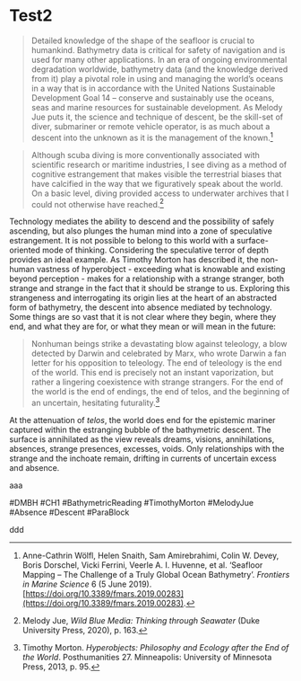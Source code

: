 # Test2

>Detailed knowledge of the shape of the seafloor is crucial to humankind. Bathymetry data is critical for safety of navigation and is used for many other applications. In an era of ongoing environmental degradation worldwide, bathymetry data (and the knowledge derived from it) play a pivotal role in using and managing the world’s oceans in a way that is in accordance with the United Nations Sustainable Development Goal 14 – conserve and sustainably use the oceans, seas and marine resources for sustainable development. As Melody Jue puts it, the science and technique of descent, be the skill-set of diver, submariner or remote vehicle operator, is as much about a descent into the unknown as it is the management of the known.[^1]

> Although scuba diving is more conventionally associated with scientific research or maritime industries, I see diving as a method of cognitive estrangement that makes visible the terrestrial biases that have calcified in the way that we figuratively speak about the world. On a basic level, diving provided access to underwater archives that I could not otherwise have reached.[^2]

Technology mediates the ability to descend and the possibility of safely ascending, but also plunges the human mind into a zone of speculative estrangement. It is not possible to belong to this world with a surface-oriented mode of thinking. Considering the speculative terror of depth provides an ideal example. As Timothy Morton has described it, the non-human vastness of hyperobject - exceeding what is knowable and existing beyond perception - makes for a relationship with a strange stranger, both strange and strange in the fact that it should be strange to us. Exploring this strangeness and interrogating its origin lies at the heart of an abstracted form of bathymetry, the descent into absence mediated by technology. Some things are so vast that it is not clear where they begin, where they end, and what they are for, or what they mean or will mean in the future:

> Nonhuman beings strike a devastating blow against teleology, a blow detected by Darwin and celebrated by Marx, who wrote Darwin a fan letter for his opposition to teleology. The end of teleology is the end of the world. This end is precisely not an instant vaporization, but rather a lingering coexistence with strange strangers. For the end of the world is the end of endings, the end of telos, and the beginning of an uncertain, hesitating futurality.[^3]

At the attenuation of *telos*, the world does end for the epistemic mariner captured within the estranging bubble of the bathymetric descent. The surface is annihilated as the view reveals dreams, visions, annihilations, absences, strange presences, excesses, voids. Only relationships with the strange and the inchoate remain, drifting in currents of uncertain excess and absence.

aaa

#DMBH #CH1 #BathymetricReading #TimothyMorton #MelodyJue #Absence #Descent #ParaBlock 

[^1]: Anne-Cathrin Wölfl, Helen Snaith, Sam Amirebrahimi, Colin W. Devey, Boris Dorschel, Vicki Ferrini, Veerle A. I. Huvenne, et al. ‘Seafloor Mapping – The Challenge of a Truly Global Ocean Bathymetry’. _Frontiers in Marine Science_ 6 (5 June 2019). [https://doi.org/10.3389/fmars.2019.00283](https://doi.org/10.3389/fmars.2019.00283).
[^2]: Melody Jue, _Wild Blue Media: Thinking through Seawater_ (Duke University Press, 2020), p. 163.
[^3]: Timothy Morton. _Hyperobjects: Philosophy and Ecology after the End of the World_. Posthumanities 27. Minneapolis: University of Minnesota Press, 2013, p. 95.

ddd
